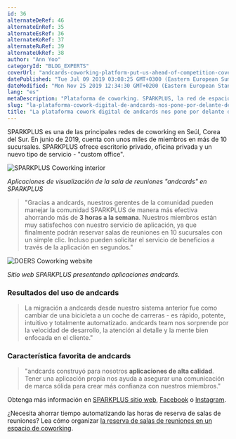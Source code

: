 ```yaml
---
id: 36
alternateDeRef: 46
alternateEnRef: 35
alternateEsRef: 36
alternateKoRef: 37
alternateRuRef: 39
alternateUkRef: 38
author: "Ann Yoo"
categoryId: "BLOG_EXPERTS"
coverUrl: "andcards-coworking-platform-put-us-ahead-of-competition-cover.png"
datePublished: "Tue Jul 09 2019 03:08:25 GMT+0300 (Eastern European Summer Time)"
dateModified: "Mon Nov 25 2019 12:34:30 GMT+0200 (Eastern European Standard Time)"
lang: "es"
metaDescription: "Plataforma de coworking. SPARKPLUS, la red de espacios de coworking en Seúl cuenta la historia de cómo andcards la plataforma de coworking los ha puesto por delante de la competencia."
slug: "la-plataforma-cowork-digital-de-andcards-nos-pone-por-delante-de-la-competencia"
title: "La plataforma cowork digital de andcards nos pone por delante de la competencia"
---
```


SPARKPLUS es una de las principales redes de coworking en Seúl, Corea del Sur. En junio de 2019, cuenta con unos miles de miembros en más de 10 sucursales. SPARKPLUS ofrece escritorio privado, oficina privada y un nuevo tipo de servicio - "custom office".

![SPARKPLUS Coworking interior](https://s3.ap-northeast-2.amazonaws.com/blogs.andcards.com/andcards-coworking-platform-put-us-ahead-of-competition-1.png|height=1080,width=1920)

_Aplicaciones de visualización de la sala de reuniones "andcards" en SPARKPLUS_

> "Gracias a andcards, nuestros gerentes de la comunidad pueden manejar la comunidad SPARKPLUS de manera más efectiva ahorrando más de **3 horas a la semana**. Nuestros miembros están muy satisfechos con nuestro servicio de aplicación, ya que finalmente podrán reservar salas de reuniones en 10 sucursales con un simple clic. Incluso pueden solicitar el servicio de beneficios a través de la aplicación en segundos."

![DOERS Coworking website](https://s3.ap-northeast-2.amazonaws.com/blogs.andcards.com/andcards-coworking-platform-put-us-ahead-of-competition-2.png|height=1200,width=1920)

_Sitio web SPARKPLUS presentando aplicaciones andcards._

### Resultados del uso de andcards

> La migración a andcards desde nuestro sistema anterior fue como cambiar de una bicicleta a un coche de carreras - es rápido, potente, intuitivo y totalmente automatizado. andcards team nos sorprende por la velocidad de desarrollo, la atención al detalle y la mente bien enfocada en el cliente."

### Característica favorita de andcards

> "andcards construyó para nosotros **aplicaciones de alta calidad**. Tener una aplicación propia nos ayuda a asegurar una comunicación de marca sólida para crear más confianza con nuestros miembros."

Obtenga más información en [SPARKPLUS sitio web](https://sparkplus.co), [Facebook](https://www.facebook.com/sparkplusoffice) o [Instagram](https://www.instagram.com/sparkplus_official/).

¿Necesita ahorrar tiempo automatizando las horas de reserva de salas de reuniones? Lea cómo organizar [la reserva de salas de reuniones en un espacio de coworking](https://andcards.com/es/blog/software/reservar-salas-de-reunion-en-un-espacio-de-coworking).

